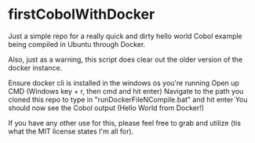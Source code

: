 # firstCobolWithDocker
Just a simple repo for a really quick and dirty hello world Cobol example being compiled in Ubuntu through Docker.

Also, just as a warning, this script does clear out the older version of the docker instance.

Ensure docker cli is installed in the windows os you're running
Open up CMD (Windows key + r, then cmd and hit enter)
Navigate to the path you cloned this repo to
type in "runDockerFileNCompile.bat" and hit enter
You should now see the Cobol output (Hello World from Docker!)


If you have any other use for this, please feel free to grab and utilize (tis what the MIT license states I'm all for).